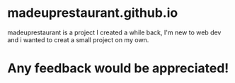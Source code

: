 # madeuprestaurant.github.io

madeuprestaurant is a project I created a while back, I'm new to web dev and i wanted to creat a small project on my own.

<h1>Any feedback would be appreciated!</h1>
